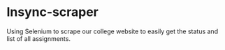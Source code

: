 # Insync-scraper

Using Selenium to scrape our college website to easily get the status and list of all assignments.
